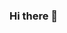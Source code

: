 ### Hi there 👋

<!--
**pabmena/pabmena** is a ✨ _special_ ✨ repository because its `README.md` (this file) appears on your GitHub profile.

[![Matrix SVG](https://raw.githubusercontent.com/rodrigograca31/rodrigograca31/master/matrix.svg)]

Here are some ideas to get you started:

- 🔭 I’m currently working on ...
- 🌱 I’m currently learning ...
- 👯 I’m looking to collaborate on ...
- 🤔 I’m looking for help with ...
- 💬 Ask me about ...
- 📫 How to reach me: ...
- 😄 Pronouns: ...
- ⚡ Fun fact: ...
-->
